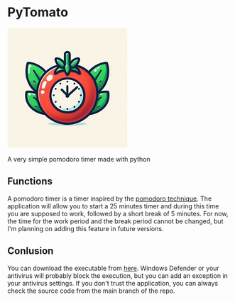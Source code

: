 # PyTomato
![PyTomato logo](logo.png)

A very simple pomodoro timer made with python

## Functions
A pomodoro timer is a timer inspired by the [pomodoro technique](https://en.wikipedia.org/wiki/Pomodoro_Technique). The application will allow you to start a 25 minutes timer and during this time you are supposed to work, followed by a short break of 5 minutes. For now, the time for the work period and the break period cannot be changed, but I'm planning on adding this feature in future versions.

## Conlusion
You can download the executable from [here](https://github.com/Buct0r/PyTomato/releases). Windows Defender or your antivirus will probably block the execution, but you can add an exception in your antivirus settings. If you don't trust the application, you can always check the source code from the main branch of the repo.
